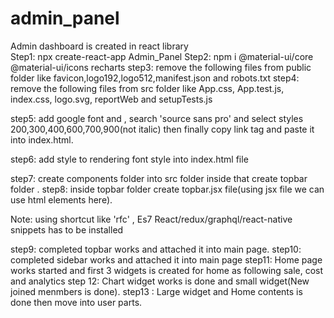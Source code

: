 # admin_panel
Admin dashboard is created in react library  
Step1: npx create-react-app Admin_Panel 
Step2: npm i @material-ui/core @material-ui/icons recharts 
step3: remove the following files from public folder like favicon,logo192,logo512,manifest.json and robots.txt 
step4: remove the following files from src folder like App.css, App.test.js, index.css, logo.svg, reportWeb and setupTests.js

step5: add google font and , search 'source sans pro' and select styles 200,300,400,600,700,900(not italic) then finally copy link tag and paste it into index.html.

step6: add style to rendering font style into index.html file

step7: create components folder into src folder inside that create topbar folder . step8: inside topbar folder create topbar.jsx file(using jsx file we can use html elements here).

Note: using shortcut like 'rfc' , Es7 React/redux/graphql/react-native snippets has to be installed

step9: completed topbar works and attached it into main page. 
step10: completed sidebar works  and attached it into main page
step11: Home page works started and first 3 widgets is created for home as following sale, cost and analytics
step 12: Chart widget works is done and small widget(New joined menmbers is done).
step13 : Large widget and Home contents is done then move into user parts.
